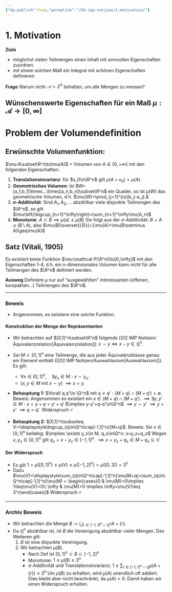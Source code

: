 ```yaml
---
{"dg-publish":true,"permalink":"/02-imp-notizen/1-motivation/"}
---
```


# 1. Motivation
**Ziele** 
- möglichst vielen Teilmengen einen Inhalt mit sinnvollen Eigenschaften zuordnen.
- mit einem solchen Maß ein Integral mit schönen Eigenschaften definieren

**Frage** Warum nicht $\mathcal A = 2^X$ behalten, um alle Mengen zu messen?

## Wünschenswerte Eigenschaften für ein Maß $\mu: \mathcal A\to[0,\infty]$

<div class="transclusion internal-embed is-loaded"><div class="markdown-embed">




# Problem der Volumendefinition

## Erwünschte Volumenfunktion: 
$\mu:A\subset\R^n\to\mu(A)$ = Volumen von $A\in[0,+\infty]$ mit den folgenden Eigenschaften: 

1. **Translationsinvarianz**: für $x_0\in\R^n$ gilt $\mu(A+x_0)=\mu(A)$.
2. **Geometrisches Volumen**: Ist $W=[a_1,b_1]\times...\times[a_n,b_n]\subset\R^n$ ein Quader, so ist $\mu(W)$ das geometrische Volumen, d.h. $\mu(W)=\prod_{j=1}^{n}(b_j-a_j).$
3. **$\sigma$-Additivität**: Sind $A_1,A_2,...$ abzählbar viele disjunkte Teilmengen des $\R^n$, so gilt $\mu\left(\bigcup_{n=1}^\infty\right)=\sum_{n=1}^\infty\mu(A_n)$
4. **Monotonie**: $A\subset B \implies \mu(a)\leq\mu(B)$
   Sie folgt aus der $\sigma$-Additivität: $B=A\cup(B\setminus A)$, also $\mu(B)\overset{(3)}{=}\mu(A)+\mu(B\setminus A)\geq\mu(A)$

## Satz (Vitali, 1905)
Es existiert keine Funktion $\mu:\mathcal P(\R^n)\to[0,\infty]$  mit den Eigenschaften 1-4, d.h. ein n-dimensionales Volumen kann nicht für alle Teilmengen des $\R^n$ definiert werden. 

**Ausweg** Definiere $\mu$ nur auf "ausgewählten" interessanten (offenen, kompakten...) Teilmengen des $\R^n$.

___

### Beweis
- Angenommen, es existiere eine solche Funktion. 

#### Konstruktion der Menge der Repräsentanten
- Wir betrachten auf $[0,1]^n\subset\R^n$ folgende [[02 IMP Notizen/Äquivalenzrelation|Äquivalenzrelation]]: $x\sim y\Longleftrightarrow x-y\in\mathbb Q^n.$
- Sei $M\subset[0,1]^n$ eine Teilmenge, die aus jeder Äquivalenzklasse genau ein Element enthält ([[02 IMP Notizen/Auswahlaxiom|Auswahlaxiom]]). Es gilt: 
	- $\forall x\in[0,1]^n, \quad\exists y_x\in M: x\sim y_x.$
	- ($x,y\in M$ mit $x\sim y$) $\implies x=y$.

- **Behauptung 1:** $\forall q,q'\in \Q^n$ mit $q\neq q': (M+q)\cap(M+q')=\emptyset$.
	Beweis: Angenommen es existiert ein $x\in(M+q)\cap(M+q').$  $\implies\exists y,y'\in M: x = y+q=y'+q'$
	$\implies y-y'=q-q'\in\Q^n$ 
	$\implies y\sim y'$
	$\implies y=y'$
	$\implies q=q'.$ Widerspruch ⚡

- **Behauptung 2:** $[0,1]^n\subseteq V:=\displaystyle\bigcup_{q\in\Q^n\cap[-1,1]^n}(M+q)$.
    Beweis: Sei $x\in[0,1]^n$ beliebig. 
    $\implies \exists y_x\in M, q_x\in\Q^n: x=y_x+q_x$
    Wegen $x,y_x\in[0,1]^n$ gilt $q_x=x-y_x\in[-1,1]^n.$
    $\implies x = y_x+q_x\in M+q_x\subseteq V.$

#### Der Widerspruch
- Es gilt $1=\mu([0,1]^n)\leq\mu(V)\leq\mu([-1,2]^n)=\mu([0,3])=3^n$
- Dazu $\mu(V)=\displaystyle\sum_{q\in\Q^n\cap[-1,1]^n}\mu(M+q)=\sum_{q\in\Q^n\cap[-1,1]^n}\mu(M) = \begin{cases}0 & \mu(M)=0\implies 1\leq\mu(V)=0\\ \infty & \mu(M)>0 \implies \infty=\mu(V)\leq 3^n\end{cases}$ Widerspruch ⚡






---
### Archiv Beweis
- Wir betrachten die Menge $B:=\bigcup_{r\in[-1,1]^n\cap\mathbb Q^n} A+\{r\}.$
- Da $\mathbb Q^n$ abzählbar ist, ist $B$ die Vereinigung abzählbar vieler Mengen. Des Weiteren gilt: 
	1. $B$ ist eine disjunkte Vereinigung. 
	2. Wir betrachten $\mu(B)$. 
		- Nach Def ist $[0,1]^n\subset B\subset[-1,2]^n$
		- Monotonie: $1\leq\mu(B)\leq 3^n$
		- $\sigma$-Additivität und Translationsinvarianz: $1\leq\sum_{r\in[-1,1]^n\cap\mathbb Q} \mu(A+\{r\})\leq 3^n$
			Um $\mu(B)$ zu erhalten, wird $\mu(A)$ unendlich oft addiert. Dies bleibt aber nicht beschränkt, da $\mu(A)>0$. Damit haben wir einen Widerspruch erhalten.  


</div></div>

